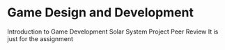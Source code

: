 # Game Design and Development

Introduction to Game Development
Solar System Project Peer Review
It is just for the assignment
